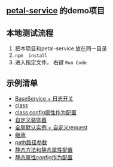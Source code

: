 ## [petal-service](https://github.com/xiangwenhu/petal-service) 的demo项目

## 本地测试流程
1. 把本项目和petal-service 放在同一目录
2. ```npm  install```
3. 进入指定文件， 右键 `Run Code`


## 示例清单
* [BaseService + 日志开关](./test/baseService.ts)
* [class](./test/class.ts)
* [class config属性作为配置](./test/classInstanceConfig.ts)
* [自定义装饰器](./test/createDecorator.ts)
* [全局默认实例 + 自定义request](./test/global.ts)
* [继承](./test/index.ts)
* [path路径参数](./test/pathUrl.ts)
* [静态方法和静态属性配置](./test/static.ts)
* [静态属性config作为配置](./test/staticConfig.ts)